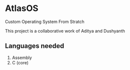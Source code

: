 # AtlasOS
Custom Operating System From Stratch

This project is a collaborative work of Aditya and Dushyanth

## Languages needed
1) Assembly
2) C (core)
